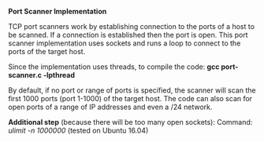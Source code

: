 **Port Scanner Implementation**

TCP port scanners work by establishing connection to the ports of a host to be scanned. If a connection is established then the port is open. This port scanner implementation uses sockets and runs a loop to connect to the ports of the target host.

Since the implementation uses threads, to compile the code: **gcc port-scanner.c -lpthread**

By default, if no port or range of ports is specified, the scanner will scan the first 1000 ports (port 1-1000) of the target host. The code can also scan for open ports of a range of IP addresses and even a /24 network.

**Additional step** (because there will be too many open sockets): Command: *ulimit -n 1000000* (tested on Ubuntu 16.04)
